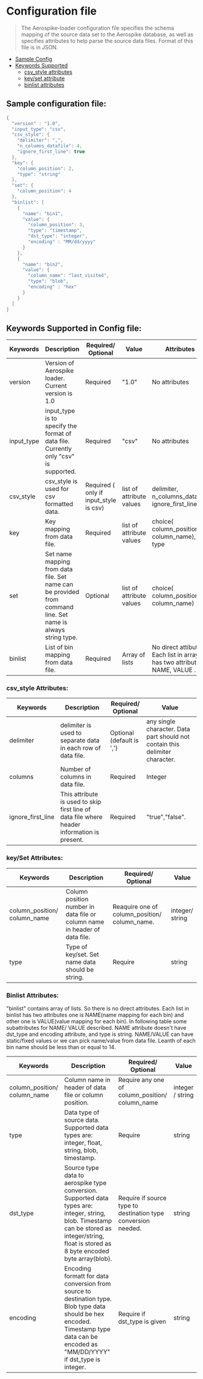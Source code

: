 # Configuration file
>The Aerospike-loader configuration file specifies the schema mapping of the source data set to the Aerospike database, as well as specifies attributes to help parse the source data files.
Format of this file is in JSON.

- [Sample Config](#config)
- [Keywords Supported](#keyword)
  - [csv_style attributes](#csv_style)
  - [key/set attribute](#key/set)
  - [binlist attributes](#binlist)

<a name="config"></a>
## Sample configuration file:
``` c
{
  "version" : "1.0",
  "input_type": "csv",
  "csv_style": {
    "delimiter": ",",
    "n_columns_datafile": 4,
    "ignore_first_line": true
  },
  "key": {
    "column_position": 2,
    "type": "string"
  },
  "set": {
    "column_position": 4
  },
  "binlist": [
    {
      "name": "bin1",
      "value": {
        "column_position": 3,
        "type": "timestamp",
        "dst_type": "integer",
        "encoding" : "MM/dd/yyyy"
      }
    },
    {
      "name": "bin2",
      "value": {
        "column_name": "last_visited",
        "type": "blob",
        "encoding" : "hex"
      }
    }
  ]
}

```

<a name="keyword"></a>
## Keywords Supported in Config file:

| Keywords   | Description                                                                                                  | Required/ Optional                     | Value                    | Attributes                                                                |
|------------|--------------------------------------------------------------------------------------------------------------|----------------------------------------|--------------------------|---------------------------------------------------------------------------|
| version    | Version of Aerospike loader. Current version is 1.0                                                          | Required                               | "1.0"                    | No attributes                                                             |
| input_type | input_type is to specify the format of data file. Currently only "csv" is supported.                         | Required                               | "csv"                    | No attributes                                                             |
| csv_style  | csv_style is used for csv formatted data.                                                                    | Required ( only if input_style is csv) | list of attribute values | delimiter, n_columns_datafile, ignore_first_line                          |
| key        | Key mapping from data file.                                                                                  | Required                               | list of attribute values | choice( column_position, column_name), type                               |
| set        | Set name mapping from data file. Set name can be provided from command line. Set name is always string type. | Optional                               | list of attribute values | choice( column_position, column_name)                                     |
| binlist    |  List of bin mapping  from data file.                                                                        | Required                               | Array of lists           | No direct attibutes. Each list in array has two attributes: NAME, VALUE . |

<a name="csv_style"></a>
### csv_style Attributes:

| Keywords          	| Description                                                                                  	| Required/ Optional        	| Value                                                                        	|
|-------------------	|----------------------------------------------------------------------------------------------	|---------------------------	|------------------------------------------------------------------------------	|
| delimiter         	| delimiter is used to separate data in each row of data file.                                 	| Optional (default is ',') 	| any single character. Data part should not contain this delimiter character. 	|
| columns           	| Number of columns in data file.                                                              	| Required                  	| Integer                                                                      	|
| ignore_first_line 	| This attribute is used to skip first line of data file where header information is present.  	| Required                  	| "true","false".                                                              	|

<a name="key/set"></a>
### key/Set Attributes:

| Keywords                     | Description                                                                | Required/ Optional                             | Value           |
|------------------------------|----------------------------------------------------------------------------|------------------------------------------------|-----------------|
| column_position/ column_name | Column position number in data file or column name in header of data file. | Reaquire one of column_position/ column_name. | integer/ string |
| type                        | Type of key/set. Set name data should be string.                           | Require                                  | string          |
<a name="binlist"></a>
### Binlist Attributes:
"binlist" contains array of lists. So there is no direct attributes. Each list in binlist has two attributes one is NAME(name mapping for each bin) and other one is VALUE(value mapping for each bin). In following table some subattributes for NAME/ VALUE described. NAME attribute doesn't have dst_type and encoding attribute, and type is string. NAME/VALUE can have static/fixed values or we can pick name/value from data file. Leanth of each bin name should be less than or equal to 14.

| Keywords                     | Description                                                                                                                                                                                    | Required/ Optional                                            | Value            |
|------------------------------|------------------------------------------------------------------------------------------------------------------------------------------------------------------------------------------------|---------------------------------------------------------------|------------------|
| column_position/ column_name | Column name in header of data file or column position.                                                                                                                                         | Require any one of column_position/ column_name               | integer / string |
| type                         | Data type of source data. Supported data types are: integer, float, string, blob, timestamp.                                                                                                   | Require                                                       | string           |
| dst_type                     | Source type data to aerospike type conversion. Supported data types are: integer, string, blob. Timestamp can be stored as integer/string, float is stored as 8 byte encoded byte array(blob). | Require if source type to destination type conversion needed. | string           |
| encoding                     | Encoding formatt for data conversion from source to destination type. Blob type data  should be hex encoded. Timestamp type data can be encoded as "MM/DD/YYYY" if dst_type is integer.        | Require if dst_type is given                                  | string           |
